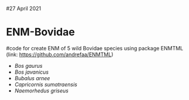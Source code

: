 #27 April 2021
# ENM-Bovidae
#code for create ENM of 5 wild Bovidae species using package ENMTML (link: https://github.com/andrefaa/ENMTML) 
 * *Bos gaurus* 
 * *Bos javanicus*
 * *Bubalus arnee*
 * *Capricornis sumatraensis*
 * *Naemorhedus griseus*





